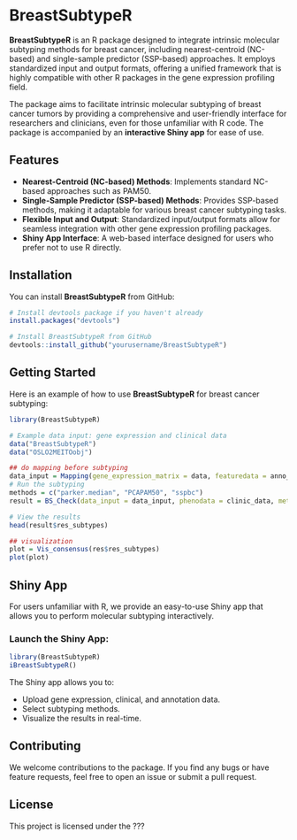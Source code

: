 # BreastSubtypeR

**BreastSubtypeR** is an R package designed to integrate intrinsic molecular subtyping methods for breast cancer, including nearest-centroid (NC-based) and single-sample predictor (SSP-based) approaches. It employs standardized input and output formats, offering a unified framework that is highly compatible with other R packages in the gene expression profiling field. 

The package aims to facilitate intrinsic molecular subtyping of breast cancer tumors by providing a comprehensive and user-friendly interface for researchers and clinicians, even for those unfamiliar with R code. The package is accompanied by an **interactive Shiny app** for ease of use.

## Features
- **Nearest-Centroid (NC-based) Methods**: Implements standard NC-based approaches such as PAM50.
- **Single-Sample Predictor (SSP-based) Methods**: Provides SSP-based methods, making it adaptable for various breast cancer subtyping tasks.
- **Flexible Input and Output**: Standardized input/output formats allow for seamless integration with other gene expression profiling packages.
- **Shiny App Interface**: A web-based interface designed for users who prefer not to use R directly.

## Installation

You can install **BreastSubtypeR** from GitHub:

```R
# Install devtools package if you haven't already
install.packages("devtools")

# Install BreastSubtypeR from GitHub
devtools::install_github("yourusername/BreastSubtypeR")
```

## Getting Started

Here is an example of how to use **BreastSubtypeR** for breast cancer subtyping:
```R
library(BreastSubtypeR)

# Example data input: gene expression and clinical data
data("BreastSubtypeR")
data("OSLO2MEITOobj")

## do mapping before subtyping
data_input = Mapping(gene_expression_matrix = data, featuredata = anno_feature, impute = TRUE, verbose = TRUE )
# Run the subtyping
methods = c("parker.median", "PCAPAM50", "sspbc")
result = BS_Check(data_input = data_input, phenodata = clinic_data, methods = methods, Subtype = TRUE)

# View the results
head(result$res_subtypes)

## visualization
plot = Vis_consensus(res$res_subtypes)
plot(plot)

```

## Shiny App
For users unfamiliar with R, we provide an easy-to-use Shiny app that allows you to perform molecular subtyping interactively.

### Launch the Shiny App:
```R
library(BreastSubtypeR)
iBreastSubtypeR()
```

The Shiny app allows you to:
- Upload gene expression, clinical, and annotation data.
- Select subtyping methods.
- Visualize the results in real-time.

## Contributing
We welcome contributions to the package. If you find any bugs or have feature requests, feel free to open an issue or submit a pull request.

## License
This project is licensed under the ???


